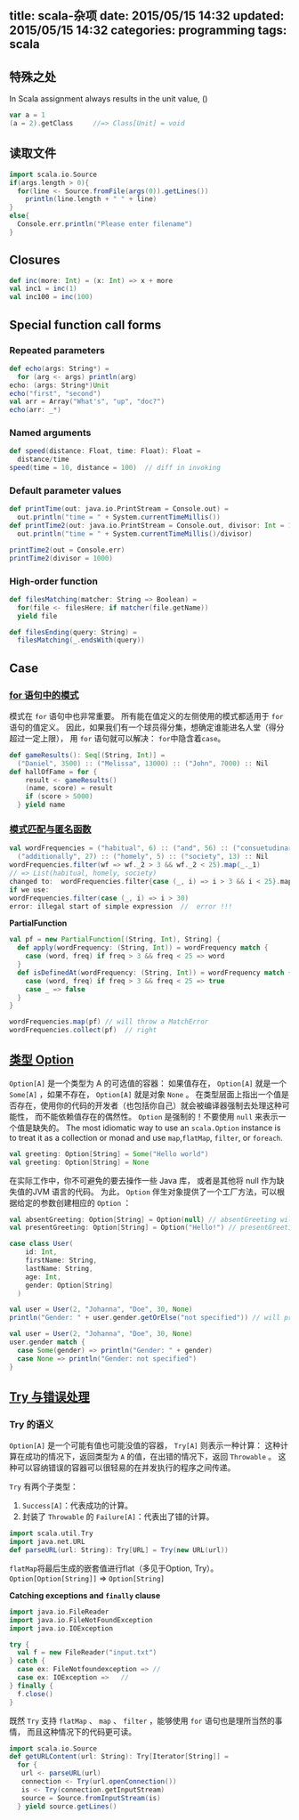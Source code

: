 title: scala-杂项
date: 2015/05/15 14:32
updated: 2015/05/15 14:32
categories: programming
tags: scala
---
## 特殊之处
In Scala assignment always results in the unit value, ()

```scala
var a = 1
(a = 2).getClass     //=> Class[Unit] = void
```

## 读取文件
```scala
import scala.io.Source
if(args.length > 0){
  for(line <- Source.fromFile(args(0)).getLines())
    println(line.length + " " + line)
}
else{
  Console.err.println("Please enter filename")  
}
```
## Closures
```scala
def inc(more: Int) = (x: Int) => x + more
val inc1 = inc(1)
val inc100 = inc(100)
```
## Special function call forms
### Repeated parameters
```scala
def echo(args: String*) =
  for (arg <- args) println(arg)
echo: (args: String*)Unit
echo("first", "second")
val arr = Array("What's", "up", "doc?")
echo(arr: _*)
```

### Named arguments
```scala
def speed(distance: Float, time: Float): Float =
  distance/time
speed(time = 10, distance = 100)  // diff in invoking
```

### Default parameter values
```scala
def printTime(out: java.io.PrintStream = Console.out) =
  out.println("time = " + System.currentTimeMillis())
def printTime2(out: java.io.PrintStream = Console.out, divisor: Int = 1) =
  out.println("time = " + System.currentTimeMillis()/divisor)

printTime2(out = Console.err)
printTime2(divisor = 1000)
```

### High-order function
```scala
def filesMatching(matcher: String => Boolean) =
  for(file <- filesHere; if matcher(file.getName))
  yield file

def filesEnding(query: String) =
  filesMatching(_.endsWith(query))
```
## Case
### [for 语句中的模式](http://windor.gitbooks.io/beginners-guide-to-scala/content/chp3-pattern-everywhere.html)
模式在 `for` 语句中也非常重要。 所有能在值定义的左侧使用的模式都适用于 `for` 语句的值定义。 因此，如果我们有一个球员得分集，想确定谁能进名人堂（得分超过一定上限）， 用 `for` 语句就可以解决：
`for`中隐含着`case`。
```scala
def gameResults(): Seq[(String, Int)] =
  ("Daniel", 3500) :: ("Melissa", 13000) :: ("John", 7000) :: Nil
def hallOfFame = for {
    result <- gameResults()
    (name, score) = result
    if (score > 5000)
  } yield name
```

### [模式匹配与匿名函数](http://windor.gitbooks.io/beginners-guide-to-scala/content/chp4-pattern-matching-anonymous-functions.html)
```scala
val wordFrequencies = ("habitual", 6) :: ("and", 56) :: ("consuetudinary", 2) ::
  ("additionally", 27) :: ("homely", 5) :: ("society", 13) :: Nil
wordFrequencies.filter(wf => wf._2 > 3 && wf._2 < 25).map(_._1)
// => List(habitual, homely, society)
changed to:  wordFrequencies.filter{case (_, i) => i > 3 && i < 25}.map{case (n, _) => n}
if we use:
wordFrequencies.filter(case (_, i) => i > 30)
error: illegal start of simple expression  //  error !!!
```

**PartialFunction**

```scala
val pf = new PartialFunction[(String, Int), String] {
  def apply(wordFrequency: (String, Int)) = wordFrequency match {
    case (word, freq) if freq > 3 && freq < 25 => word
  }
  def isDefinedAt(wordFrequency: (String, Int)) = wordFrequency match {
    case (word, freq) if freq > 3 && freq < 25 => true
    case _ => false
  }
}

wordFrequencies.map(pf) // will throw a MatchError
wordFrequencies.collect(pf)  // right
```

## [类型 Option](http://windor.gitbooks.io/beginners-guide-to-scala/content/chp5-the-option-type.html)
`Option[A]` 是一个类型为 A 的可选值的容器： 如果值存在， `Option[A]` 就是一个 `Some[A]` ，如果不存在， `Option[A]` 就是对象 `None` 。
在类型层面上指出一个值是否存在，使用你的代码的开发者（也包括你自己）就会被编译器强制去处理这种可能性， 而不能依赖值存在的偶然性。
`Option` 是强制的！不要使用 `null` 来表示一个值是缺失的。
The most idiomatic way to use an `scala.Option` instance is to treat it as a collection or monad and use `map`,`flatMap`, `filter`, or `foreach`.
```scala
val greeting: Option[String] = Some("Hello world")
val greeting: Option[String] = None
```

在实际工作中，你不可避免的要去操作一些 Java 库， 或者是其他将 null 作为缺失值的JVM 语言的代码。 为此， `Option` 伴生对象提供了一个工厂方法，可以根据给定的参数创建相应的 `Option` ：

```scala
val absentGreeting: Option[String] = Option(null) // absentGreeting will be None
val presentGreeting: Option[String] = Option("Hello!") // presentGreeting will be Some("Hello!")
```

```scala
case class User(
    id: Int,
    firstName: String,
    lastName: String,
    age: Int,
    gender: Option[String]
  )

val user = User(2, "Johanna", "Doe", 30, None)
println("Gender: " + user.gender.getOrElse("not specified")) // will print "not specified"

val user = User(2, "Johanna", "Doe", 30, None)
user.gender match {
  case Some(gender) => println("Gender: " + gender)
  case None => println("Gender: not specified")
}
```
##  [Try 与错误处理](http://windor.gitbooks.io/beginners-guide-to-scala/content/chp6-error-handling-with-try.html)
### Try 的语义
`Option[A]` 是一个可能有值也可能没值的容器， `Try[A]` 则表示一种计算： 这种计算在成功的情况下，返回类型为 `A` 的值，在出错的情况下，返回 `Throwable` 。 这种可以容纳错误的容器可以很轻易的在并发执行的程序之间传递。

`Try` 有两个子类型：
1. `Success[A]`：代表成功的计算。
2. 封装了 `Throwable` 的 `Failure[A]`：代表出了错的计算。

```scala
import scala.util.Try
import java.net.URL
def parseURL(url: String): Try[URL] = Try(new URL(url))
```

`flatMap`将最后生成的嵌套值进行flat（多见于Option, Try）。
`Option[Option[String]]` => `Option[String]`

**Catching exceptions and `finally` clause**

~~~scala
import java.io.FileReader
import java.io.FileNotFoundException
import java.io.IOException

try {
  val f = new FileReader("input.txt")
} catch {
  case ex: FileNotfoundexception => // 
  case ex: IOException =>   // 
} finally {
  f.close()
}
~~~

既然 `Try` 支持 `flatMap` 、 `map` 、 `filter` ，能够使用 `for` 语句也是理所当然的事情， 而且这种情况下的代码更可读。 
```scala
import scala.io.Source
def getURLContent(url: String): Try[Iterator[String]] =
  for {
   url <- parseURL(url)
   connection <- Try(url.openConnection())
   is <- Try(connection.getInputStream)
   source = Source.fromInputStream(is)
  } yield source.getLines()
```